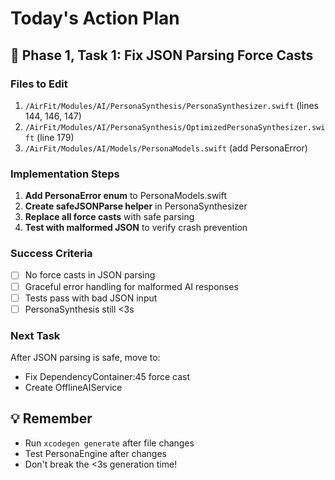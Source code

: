 # Today's Action Plan

## 🎯 Phase 1, Task 1: Fix JSON Parsing Force Casts

### Files to Edit
1. `/AirFit/Modules/AI/PersonaSynthesis/PersonaSynthesizer.swift` (lines 144, 146, 147)
2. `/AirFit/Modules/AI/PersonaSynthesis/OptimizedPersonaSynthesizer.swift` (line 179)
3. `/AirFit/Modules/AI/Models/PersonaModels.swift` (add PersonaError)

### Implementation Steps

1. **Add PersonaError enum** to PersonaModels.swift
2. **Create safeJSONParse helper** in PersonaSynthesizer
3. **Replace all force casts** with safe parsing
4. **Test with malformed JSON** to verify crash prevention

### Success Criteria
- [ ] No force casts in JSON parsing
- [ ] Graceful error handling for malformed AI responses
- [ ] Tests pass with bad JSON input
- [ ] PersonaSynthesis still <3s

### Next Task
After JSON parsing is safe, move to:
- Fix DependencyContainer:45 force cast
- Create OfflineAIService

## 💡 Remember
- Run `xcodegen generate` after file changes
- Test PersonaEngine after changes
- Don't break the <3s generation time!